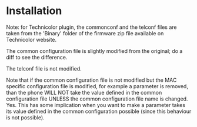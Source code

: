 # Installation

Note: for Technicolor plugin, the commonconf and the telconf files are taken
from the 'Binary' folder of the firmware zip file available on Technicolor
website.

The common configuration file is slightly modified from the original; do a
diff to see the difference.

The telconf file is not modified.

Note that if the common configuration file is not modified but the MAC
specific configuration file is modified, for example a parameter is removed,
than the phone WILL NOT take the value defined in the common configuration
file UNLESS the common configuration file name is changed. Yes. This has some
implication when you want to make a parameter takes its value defined in
the common configuration possible (since this behaviour is not possible).
